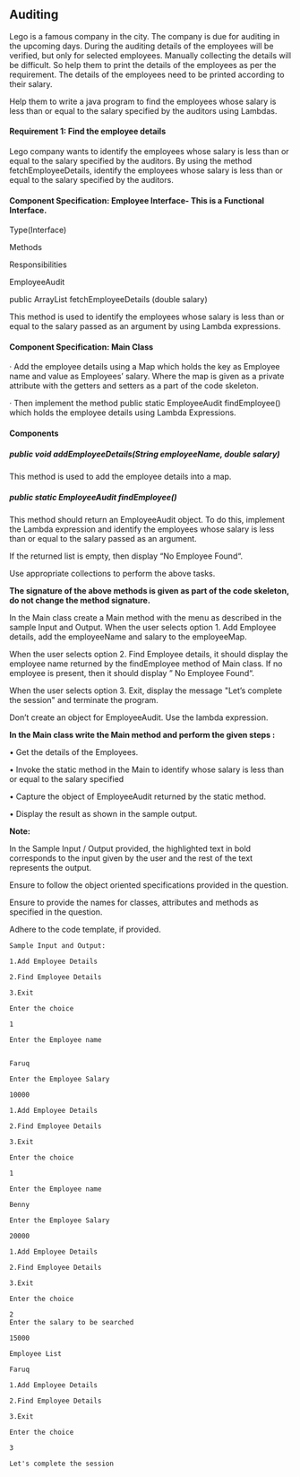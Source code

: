 ## Auditing
Lego is a famous company in the city. The company is due for auditing in the upcoming days. During the auditing details of the employees will be verified, but only for selected employees.  Manually collecting the details will be difficult. So help them to print the details of the employees as per the requirement. The details of the employees need to be printed according to their salary.

Help them to write a java program to find the employees whose salary is less than or equal to the salary specified by the auditors using Lambdas.

#### Requirement 1: Find the employee details

Lego company wants to identify the employees whose salary is less than or equal to the salary specified by the auditors. By using the method fetchEmployeeDetails, identify the employees whose salary is less than or equal to the salary specified by the auditors.

####  Component Specification: Employee Interface- This is a Functional Interface.

Type(Interface)

Methods

Responsibilities

EmployeeAudit

public ArrayList<String> fetchEmployeeDetails (double salary)

This method is used to identify the employees whose salary is less than or equal to the salary passed as an argument by using Lambda expressions.

#### Component Specification: Main Class

·         Add the employee details using a Map which holds the key as Employee name and value as Employees’ salary. Where the map is given as a private attribute with the getters and setters as a part of the code skeleton.

·         Then implement the method public static EmployeeAudit findEmployee() which holds the employee details using Lambda Expressions.



#### Components

##### public void addEmployeeDetails(String employeeName, double salary)

This method is used to add the employee details into a map.

##### public static EmployeeAudit findEmployee()

This method should return an EmployeeAudit object. To do this, implement the Lambda expression and identify the employees whose salary is less than or equal to the salary passed as an argument.

If the returned list is empty, then display “No Employee Found“.

Use appropriate collections to perform the above tasks.

**The signature of the above methods is given as part of the code skeleton, do not change the method signature.**

In the Main class create a Main method with the menu as described in the sample Input and Output. When the user selects option 1. Add Employee details, add the employeeName and salary to the employeeMap.

When the user selects option 2. Find Employee details, it should display the employee name returned by the findEmployee method of Main class. If no employee is present, then it should display ” No Employee Found“.

When the user selects option 3. Exit, display the message "Let’s complete the session" and terminate the program.

Don’t create an object for EmployeeAudit. Use the lambda expression.

**In the Main class write the Main method and perform the given steps :**

•   Get the details of the Employees.

•   Invoke the static method in the Main to identify whose salary is less than or equal to the salary specified

•   Capture the object of EmployeeAudit returned by the static method.

•   Display the result as shown in the sample output.

**Note:**

In the Sample Input / Output provided, the highlighted text in bold corresponds to the input given by the user and the rest of the text represents the output.

Ensure to follow the object oriented specifications provided in the question.

Ensure to provide the names for classes, attributes and methods as specified in the question.

Adhere to the code template, if provided.

```
Sample Input and Output:

1.Add Employee Details

2.Find Employee Details

3.Exit

Enter the choice

1

Enter the Employee name


Faruq

Enter the Employee Salary

10000

1.Add Employee Details

2.Find Employee Details

3.Exit

Enter the choice

1

Enter the Employee name

Benny

Enter the Employee Salary

20000

1.Add Employee Details

2.Find Employee Details

3.Exit

Enter the choice

2
Enter the salary to be searched

15000

Employee List

Faruq

1.Add Employee Details

2.Find Employee Details

3.Exit

Enter the choice

3

Let's complete the session
```